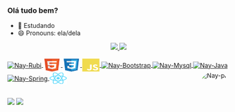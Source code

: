 ### Olá tudo bem?

- 🌱 Estudando 
- 😄 Pronouns: ela/dela

<div align="center">
  <a href="https://github.com/ferraznay">
  <img height="160em" src="https://github-readme-stats.vercel.app/api?username=ferraznay&show_icons=true&theme=dracula&include_all_commits=true&count_private=true"/>
  <img height="160em" src="https://github-readme-stats.vercel.app/api/top-langs/?username=ferraznay&layout=compact&langs_count=7&theme=dracula"/>
</div>

  <div style="display: inline_block"><br>
    <img align="center" alt="Nay-Rubi" height="30" width="40" src="https://cdn.jsdelivr.net/gh/devicons/devicon/icons/ruby/ruby-original.svg">
   <img align="center" alt="Nay-HTML" height="30" width="40" src="https://raw.githubusercontent.com/devicons/devicon/master/icons/html5/html5-original.svg">
  <img align="center" alt="Nay-CSS" height="30" width="40" src="https://raw.githubusercontent.com/devicons/devicon/master/icons/css3/css3-original.svg">
  <img align="center" alt="Nay-Js" height="30" width="40" src="https://raw.githubusercontent.com/devicons/devicon/master/icons/javascript/javascript-plain.svg">
  <img align="center" alt="Nay-Bootstrap" height="30" width="40" src="https://cdn.jsdelivr.net/gh/devicons/devicon/icons/bootstrap/bootstrap-original.svg">
    <img align="center" alt="Nay-Mysql" height="30" width="40" src="https://cdn.jsdelivr.net/gh/devicons/devicon/icons/mysql/mysql-original.svg">
    <img align="center" alt="Nay-Java" height="30" width="40" src="https://cdn.jsdelivr.net/gh/devicons/devicon/icons/java/java-original.svg">
  <img align="center" alt="Nay-Spring" height="30" width="40" src="https://cdn.jsdelivr.net/gh/devicons/devicon/icons/spring/spring-original-wordmark.svg">
   <img align="center" alt="Nay-React" height="30" width="40" src="https://raw.githubusercontent.com/devicons/devicon/master/icons/react/react-original.svg">
  <img align="right" alt="Nay-pic" height="150" style="border-radius:50px;" src="https://i.picasion.com/pic91/fc9c7b0895450aebc9b15d094a0e4882.gif">
  </div>
  
  ##
  
  <div> 
  
  <a href = "mailto:ferrazzznay@gmail.com"><img src="https://img.shields.io/badge/-Gmail-%23333?style=for-the-badge&logo=gmail&logoColor=white" target="_blank"></a>
  <a href="https://www.linkedin.com/in/nayara-ferraz-27a938180" target="_blank"><img src="https://img.shields.io/badge/-LinkedIn-%230077B5?style=for-the-badge&logo=linkedin&logoColor=white" target="_blank"></a> 
    
     
    
  </div>
   
  
